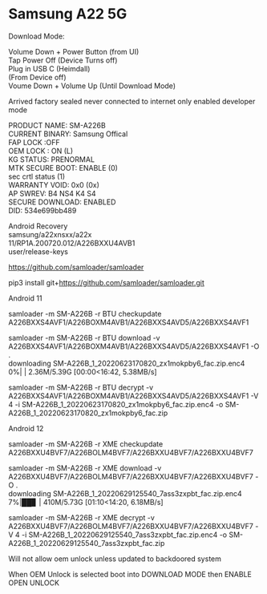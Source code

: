 # Samsung A22 5G
  
Download Mode:  
  
Volume Down + Power Button (from UI)  
Tap Power Off (Device Turns off)  
Plug in USB C (Heimdall)  
(From Device off)  
Voume Down + Volume Up (Until Download Mode)  
  
  
Arrived factory sealed never connected to internet only enabled developer mode  
  
PRODUCT NAME: SM-A226B  
CURRENT BINARY: Samsung Offical  
FAP LOCK :OFF  
OEM LOCK : ON (L)  
KG STATUS: PRENORMAL  
MTK SECURE BOOT: ENABLE (0)  
sec crtl status (1)  
WARRANTY VOID: 0x0 (0x)  
AP SWREV: B4 NS4 K4 S4  
SECURE DOWNLOAD: ENABLED  
DID: 534e699bb489  

Android Recovery  
samsung/a22xnsxx/a22x  
11/RP1A.200720.012/A226BXXU4AVB1  
user/release-keys  
  
https://github.com/samloader/samloader  
    
pip3 install git+https://github.com/samloader/samloader.git  
  
Android 11  
  
samloader -m SM-A226B -r BTU checkupdate  
A226BXXS4AVF1/A226BOXM4AVB1/A226BXXS4AVD5/A226BXXS4AVF1  
  
samloader -m SM-A226B -r BTU download -v A226BXXS4AVF1/A226BOXM4AVB1/A226BXXS4AVD5/A226BXXS4AVF1 -O .  
downloading SM-A226B_1_20220623170820_zx1mokpby6_fac.zip.enc4  
  0%|                                      | 2.36M/5.39G [00:00<16:42, 5.38MB/s]  
  
samloader -m SM-A226B -r BTU decrypt -v A226BXXS4AVF1/A226BOXM4AVB1/A226BXXS4AVD5/A226BXXS4AVF1 -V 4 -i SM-A226B_1_20220623170820_zx1mokpby6_fac.zip.enc4 -o SM-A226B_1_20220623170820_zx1mokpby6_fac.zip  
  
Android 12  
  
samloader -m SM-A226B -r XME checkupdate  
A226BXXU4BVF7/A226BOLM4BVF7/A226BXXU4BVF7/A226BXXU4BVF7  
  
samloader -m SM-A226B -r XME download -v A226BXXU4BVF7/A226BOLM4BVF7/A226BXXU4BVF7/A226BXXU4BVF7 -O .  
downloading SM-A226B_1_20220629125540_7ass3zxpbt_fac.zip.enc4  
  7%|██▊                                    | 410M/5.73G [01:10<14:20, 6.18MB/s]  
  
samloader -m SM-A226B -r XME decrypt -v A226BXXU4BVF7/A226BOLM4BVF7/A226BXXU4BVF7/A226BXXU4BVF7 -V 4 -i SM-A226B_1_20220629125540_7ass3zxpbt_fac.zip.enc4 -o SM-A226B_1_20220629125540_7ass3zxpbt_fac.zip  
  
Will not allow oem unlock unless updated to backdoored system  
  
When OEM Unlock is selected boot into DOWNLOAD MODE then ENABLE OPEN UNLOCK  
